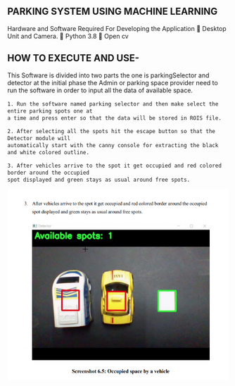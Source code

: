 ## PARKING SYSTEM USING MACHINE LEARNING

Hardware and Software Required For Developing the Application
 Desktop Unit and Camera.
 Python 3.8
 Open cv

## HOW TO EXECUTE AND USE-
This Software is divided into two parts the one is parkingSelector and detector at the initial phase the
Admin or parking space provider need to run the software in order to input all the data of available
space.

```
1. Run the software named parking selector and then make select the entire parking spots one at
a time and press enter so that the data will be stored in ROIS file.
```



```
2. After selecting all the spots hit the escape button so that the Detector module will
automatically start with the canny console for extracting the black and white colored outline.
```


```
3. After vehicles arrive to the spot it get occupied and red colored border around the occupied
spot displayed and green stays as usual around free spots.
```

![Image 1](https://github.com/yogeshnarayankar1999/PARKING-SYSTEM-USING-MACHINE-LEARNING/blob/main/Images/3.png)
